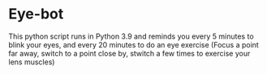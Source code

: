 # Eye-bot
This python script runs in Python 3.9 and reminds you every 5 minutes to blink your eyes, and every 20 minutes to do an eye exercise (Focus a point far away, switch to a point close by, stwitch a few times to exercise your lens muscles)
